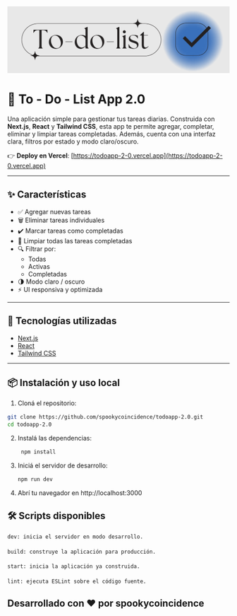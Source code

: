 ![ToDo](ToDoList.png)

# 📝 To - Do - List App 2.0

Una aplicación simple para gestionar tus tareas diarias. Construida con **Next.js**, **React** y **Tailwind CSS**, esta app te permite agregar, completar, eliminar y limpiar tareas completadas. Además, cuenta con una interfaz clara, filtros por estado y modo claro/oscuro.

👉 **Deploy en Vercel**: [https://todoapp-2-0.vercel.app](https://todoapp-2-0.vercel.app)

---

## ✨ Características

- ✅ Agregar nuevas tareas
- 🗑️ Eliminar tareas individuales
- ✔️ Marcar tareas como completadas
- 🧹 Limpiar todas las tareas completadas
- 🔍 Filtrar por:
  - Todas
  - Activas
  - Completadas
- 🌗 Modo claro / oscuro
- ⚡️ UI responsiva y optimizada

---

## 🚀 Tecnologías utilizadas

- [Next.js](https://nextjs.org/)
- [React](https://reactjs.org/)
- [Tailwind CSS](https://tailwindcss.com/)

---

## 📦 Instalación y uso local

1. Cloná el repositorio:

```bash
git clone https://github.com/spookycoincidence/todoapp-2.0.git
cd todoapp-2.0
```
2. Instalá las dependencias:
   ```bash
    npm install
   ```
3. Iniciá el servidor de desarrollo:
      ```bash
   npm run dev
   ```
4. Abrí tu navegador en http://localhost:3000

## 🛠 Scripts disponibles
```bash
dev: inicia el servidor en modo desarrollo.

build: construye la aplicación para producción.

start: inicia la aplicación ya construida.

lint: ejecuta ESLint sobre el código fuente.
```

## Desarrollado con ❤️ por spookycoincidence


   

   




